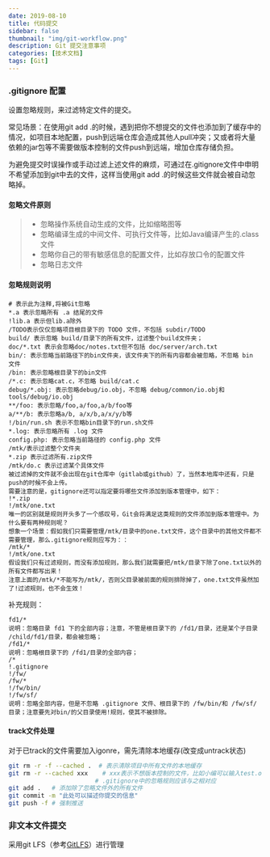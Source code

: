```yaml
---
date: 2019-08-10
title: 代码提交
sidebar: false
thumbnail: "img/git-workflow.png"
description: Git 提交注意事项
categories: [技术文档]
tags: [Git]
---
```


### .gitignore 配置
设置忽略规则，来过滤特定文件的提交。 

常见场景：在使用git add .的时候，遇到把你不想提交的文件也添加到了缓存中的情况，如项目本地配置，push到远端仓库会造成其他人pull冲突；又或者将大量依赖的jar包等不需要做版本控制的文件push到远端，增加仓库存储负担。

为避免提交时误操作或手动过滤上述文件的麻烦，可通过在.gitignore文件中申明不希望添加到git中去的文件，这样当使用git add .的时候这些文件就会被自动忽略掉。  

#### 忽略文件原则
>- 忽略操作系统自动生成的文件，比如缩略图等
>- 忽略编译生成的中间文件、可执行文件等，比如Java编译产生的.class文件
>- 忽略你自己的带有敏感信息的配置文件，比如存放口令的配置文件 
>- 忽略日志文件   
  
#### 忽略规则说明 

```
# 表示此为注释,将被Git忽略
*.a 表示忽略所有 .a 结尾的文件
!lib.a 表示但lib.a除外
/TODO表示仅仅忽略项目根目录下的 TODO 文件，不包括 subdir/TODO
build/ 表示忽略 build/目录下的所有文件，过滤整个build文件夹；
doc/*.txt 表示会忽略doc/notes.txt但不包括 doc/server/arch.txt
bin/: 表示忽略当前路径下的bin文件夹，该文件夹下的所有内容都会被忽略，不忽略 bin 文件
/bin: 表示忽略根目录下的bin文件
/*.c: 表示忽略cat.c，不忽略 build/cat.c
debug/*.obj: 表示忽略debug/io.obj，不忽略 debug/common/io.obj和tools/debug/io.obj
**/foo: 表示忽略/foo,a/foo,a/b/foo等
a/**/b: 表示忽略a/b, a/x/b,a/x/y/b等
!/bin/run.sh 表示不忽略bin目录下的run.sh文件
*.log: 表示忽略所有 .log 文件
config.php: 表示忽略当前路径的 config.php 文件
/mtk/表示过滤整个文件夹
*.zip 表示过滤所有.zip文件
/mtk/do.c 表示过滤某个具体文件
被过滤掉的文件就不会出现在git仓库中（gitlab或github）了，当然本地库中还有，只是push的时候不会上传。
需要注意的是，gitignore还可以指定要将哪些文件添加到版本管理中，如下：
!*.zip
!/mtk/one.txt
唯一的区别就是规则开头多了一个感叹号，Git会将满足这类规则的文件添加到版本管理中。为什么要有两种规则呢？
想象一个场景：假如我们只需要管理/mtk/目录中的one.txt文件，这个目录中的其他文件都不需要管理，那么.gitignore规则应写为：：
/mtk/*
!/mtk/one.txt
假设我们只有过滤规则，而没有添加规则，那么我们就需要把/mtk/目录下除了one.txt以外的所有文件都写出来！
注意上面的/mtk/*不能写为/mtk/，否则父目录被前面的规则排除掉了，one.txt文件虽然加了!过滤规则，也不会生效！
```

补充规则：  
```
fd1/*
说明：忽略目录 fd1 下的全部内容；注意，不管是根目录下的 /fd1/目录，还是某个子目录 /child/fd1/目录，都会被忽略；
/fd1/*
说明：忽略根目录下的 /fd1/目录的全部内容；
/*
!.gitignore
!/fw/
/fw/*
!/fw/bin/
!/fw/sf/
说明：忽略全部内容，但是不忽略 .gitignore 文件、根目录下的 /fw/bin/和 /fw/sf/目录；注意要先对bin/的父目录使用!规则，使其不被排除。
```  
#### track文件处理
对于已track的文件需要加入igonre，需先清除本地缓存(改变成untrack状态)
```bash
git rm -r -f --cached .  # 表示清除项目中所有文件的本地缓存
git rm -r --cached xxx    # xxx表示不想版本控制的文件，比如小编可以输入test.o
                        # .gitignore中的忽略规则应该与之相对应
git add .   # 添加除了忽略文件外的所有文件
git commit -m "此处可以描述你提交的信息"
git push -f # 强制推送
```

### 非文本文件提交  
采用git LFS（参考[GitLFS](./代码托管/git-lfs.md)）进行管理  